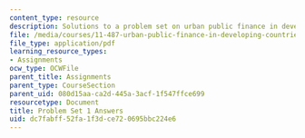 ```yaml
---
content_type: resource
description: Solutions to a problem set on urban public finance in developing countries.
file: /media/courses/11-487-urban-public-finance-in-developing-countries-fall-2004/dc7fabff52fa1f3dce720695bbc224e6_ps1_ans.pdf
file_type: application/pdf
learning_resource_types:
- Assignments
ocw_type: OCWFile
parent_title: Assignments
parent_type: CourseSection
parent_uid: 080d15aa-ca2d-445a-3acf-1f547ffce699
resourcetype: Document
title: Problem Set 1 Answers
uid: dc7fabff-52fa-1f3d-ce72-0695bbc224e6
---
```

